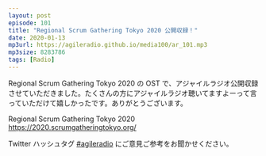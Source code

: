 ```yaml
---
layout: post
episode: 101
title: "Regional Scrum Gathering Tokyo 2020 公開収録！"
date: 2020-01-13
mp3url: https://agileradio.github.io/media100/ar_101.mp3
mp3size: 8283786
tags: [Radio]
---
```


Regional Scrum Gathering Tokyo 2020 の OST で、アジャイルラジオ公開収録させていただきました。たくさんの方にアジャイルラジオ聴いてますよーって言っていただけて嬉しかったです。ありがとうございます。  

Regional Scrum Gathering Tokyo 2020  
<https://2020.scrumgatheringtokyo.org/>

Twitter ハッシュタグ [#agileradio](https://twitter.com/intent/tweet?hashtags=agileradio) にご意見ご参考をお聞かせください。
